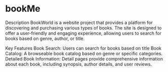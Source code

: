 # bookMe
Description
BookWorld is a website project that provides a platform for discovering and purchasing various types of books. The site is designed to offer a user-friendly and engaging experience, allowing users to search for books based on genre, author, or title.

Key Features
Book Search: Users can search for books based on title
Book Catalog: A browseable book catalog based on genre or specific categories.
Detailed Book Information: Detail pages provide comprehensive information about each book, including synopsis, author details, and user reviews.


